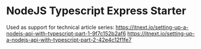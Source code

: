# NodeJS Typescript Express Starter
Used as support for technical article series:
https://itnext.io/setting-up-a-nodejs-api-with-typescript-part-1-9f7c152b2af6
https://itnext.io/setting-up-a-nodejs-api-with-typescript-part-2-42e4c12f1fe7
